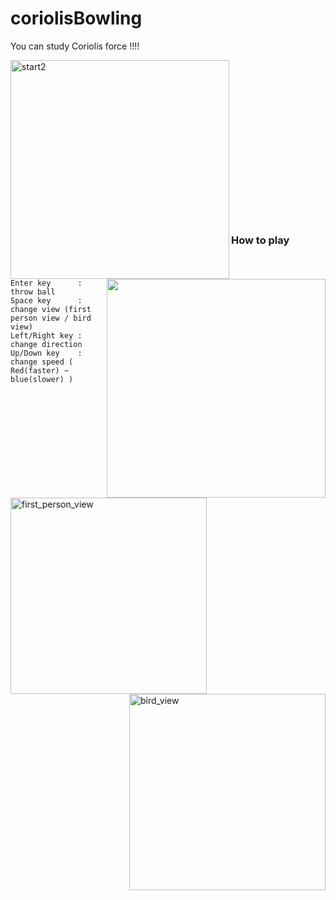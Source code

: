 # coriolisBowling

You can study Coriolis force !!!!


<img height="350" align="left" alt="start2" src="https://user-images.githubusercontent.com/26996041/27760733-ec2b2af6-5e89-11e7-9db8-61704ac9a62a.png">
<img height="350" align="right" src="https://user-images.githubusercontent.com/26996041/33806611-38fc118e-de0e-11e7-8726-a447a069253d.gif">

<br />
<br />
<br />
<br />
<br />
<br />
<br />
<br />
<br />
<br />
<br />
<br />
<br />
<br />
<br />

### How to play  

    Enter key      : throw ball  
    Space key      : change view (first person view / bird view)  
    Left/Right key : change direction  
    Up/Down key    : change speed ( Red(faster) ~ blue(slower) )


<img height="314" align="left" alt="first_person_view" src="https://user-images.githubusercontent.com/26996041/27760712-5f307cd2-5e89-11e7-8f17-9eae299248ef.png">
<img height="314" align="right" alt="bird_view" src="https://user-images.githubusercontent.com/26996041/27760717-70e6c652-5e89-11e7-9fcd-64953acbd228.png">


